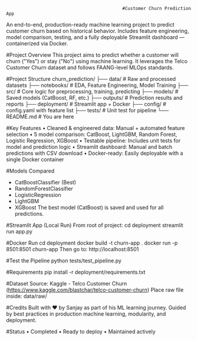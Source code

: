                                                 #Customer Churn Prediction App
An end-to-end, production-ready machine learning project to predict customer churn based on historical behavior. Includes feature engineering, model comparison, testing, and a fully deployable Streamlit dashboard — containerized via Docker.

#Project Overview
This project aims to predict whether a customer will churn ("Yes") or stay ("No") using machine learning. It leverages the Telco Customer Churn dataset and follows FAANG-level MLOps standards.

#Project Structure
churn_prediction/
├── data/                  # Raw and processed datasets
├── notebooks/             # EDA, Feature Engineering, Model Training
├── src/                   # Core logic for preprocessing, training, predicting
├── models/                # Saved models (CatBoost, RF, etc.)
├── outputs/               # Prediction results and reports
├── deployment/            # Streamlit app + Docker
├── config/                # config.yaml with feature list
├── tests/                 # Unit test for pipeline
└── README.md              # You are here

#Key Features
•	Cleaned & engineered data: Manual + automated feature selection
•	 5 model comparison: CatBoost, LightGBM, Random Forest, Logistic Regression, XGBoost
•	 Testable pipeline: Includes unit tests for model and prediction logic
•	 Streamlit dashboard: Manual and batch predictions with CSV download
•	 Docker-ready: Easily deployable with a single Docker container

#Models Compared
-  CatBoostClassifier (Best)
-  RandomForestClassifier
-  LogisticRegression
-  LightGBM
-  XGBoost
The best model (CatBoost) is saved and used for all predictions.

#Streamlit App (Local Run)
From root of project:
cd deployment
streamlit run app.py

#Docker Run
cd deployment
docker build -t churn-app .
docker run -p 8501:8501 churn-app
Then go to: http://localhost:8501

#Test the Pipeline
python tests/test_pipeline.py

#Requirements
pip install -r deployment/requirements.txt

#Dataset
Source: Kaggle - Telco Customer Churn (https://www.kaggle.com/blastchar/telco-customer-churn)
Place raw file inside: data/raw/

#Credits
Built with ❤️ by Sanjay as part of his ML learning journey.
Guided by best practices in production machine learning, modularity, and deployment.

 #Status
•	Completed
•	Ready to deploy
•	Maintained actively

